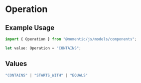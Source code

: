 # Operation

## Example Usage

```typescript
import { Operation } from "@momentic/js/models/components";

let value: Operation = "CONTAINS";
```

## Values

```typescript
"CONTAINS" | "STARTS_WITH" | "EQUALS"
```